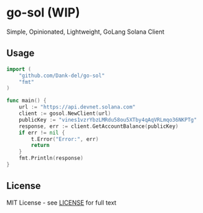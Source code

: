 # go-sol (WIP)

Simple, Opinionated, Lightweight, GoLang Solana Client

## Usage

```go
import (
    "github.com/Dank-del/go-sol"
    "fmt"
)

func main() {
    url := "https://api.devnet.solana.com"
    client := gosol.NewClient(url)
    publicKey := "vines1vzrYbzLMRdu58ou5XTby4qAqVRLmqo36NKPTg"
    response, err := client.GetAccountBalance(publicKey)
    if err != nil {
        t.Error("Error:", err)
        return
    }
    fmt.Println(response)
}
```

## License

MIT License - see [LICENSE](LICENSE) for full text
